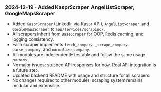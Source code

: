 ### 2024-12-19 - Added KasprScraper, AngelListScraper, GoogleMapsScraper

- Added `KasprScraper` (LinkedIn via Kaspr API), `AngelListScraper`, and `GoogleMapsScraper` to `app/services/scraping/`.
- All scrapers inherit from `BaseScraper` for OOP, Redis caching, and logging consistency.
- Each scraper implements `fetch_company`, `_scrape_company`, `parse_company`, and `normalize_company`.
- All modules are independently testable and follow the same usage pattern.
- No major issues; stubbed API responses for now. Real API integration is a future step.
- Updated backend README with usage and structure for all scrapers.
- No changes required to other modules; scraping system remains modular and extensible. 